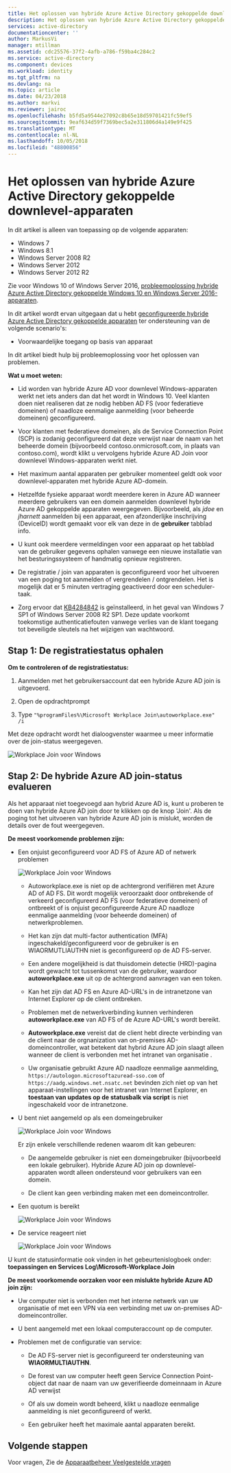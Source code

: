 ```yaml
---
title: Het oplossen van hybride Azure Active Directory gekoppelde downlevel-apparaten | Microsoft Docs
description: Het oplossen van hybride Azure Active Directory gekoppelde downlevel-apparaten.
services: active-directory
documentationcenter: ''
author: MarkusVi
manager: mtillman
ms.assetid: cdc25576-37f2-4afb-a786-f59ba4c284c2
ms.service: active-directory
ms.component: devices
ms.workload: identity
ms.tgt_pltfrm: na
ms.devlang: na
ms.topic: article
ms.date: 04/23/2018
ms.author: markvi
ms.reviewer: jairoc
ms.openlocfilehash: b5fd5a9544e27092c8b65e18d59701421fc59ef5
ms.sourcegitcommit: 9eaf634d59f7369bec5a2e311806d4a149e9f425
ms.translationtype: MT
ms.contentlocale: nl-NL
ms.lasthandoff: 10/05/2018
ms.locfileid: "48800856"
---
```

# <a name="troubleshooting-hybrid-azure-active-directory-joined-down-level-devices"></a>Het oplossen van hybride Azure Active Directory gekoppelde downlevel-apparaten 

In dit artikel is alleen van toepassing op de volgende apparaten: 

- Windows 7 
- Windows 8.1 
- Windows Server 2008 R2 
- Windows Server 2012 
- Windows Server 2012 R2 
 

Zie voor Windows 10 of Windows Server 2016, [probleemoplossing hybride Azure Active Directory gekoppelde Windows 10 en Windows Server 2016-apparaten](troubleshoot-hybrid-join-windows-current.md).

In dit artikel wordt ervan uitgegaan dat u hebt [geconfigureerde hybride Azure Active Directory gekoppelde apparaten](hybrid-azuread-join-plan.md) ter ondersteuning van de volgende scenario's:

- Voorwaardelijke toegang op basis van apparaat


In dit artikel biedt hulp bij probleemoplossing voor het oplossen van problemen.  

**Wat u moet weten:** 

- Lid worden van hybride Azure AD voor downlevel Windows-apparaten werkt net iets anders dan dat het wordt in Windows 10. Veel klanten doen niet realiseren dat ze nodig hebben AD FS (voor federatieve domeinen) of naadloze eenmalige aanmelding (voor beheerde domeinen) geconfigureerd.

- Voor klanten met federatieve domeinen, als de Service Connection Point (SCP) is zodanig geconfigureerd dat deze verwijst naar de naam van het beheerde domein (bijvoorbeeld contoso.onmicrosoft.com, in plaats van contoso.com), wordt klikt u vervolgens hybride Azure AD Join voor downlevel Windows-apparaten werkt niet.

- Het maximum aantal apparaten per gebruiker momenteel geldt ook voor downlevel-apparaten met hybride Azure AD-domein. 

- Hetzelfde fysieke apparaat wordt meerdere keren in Azure AD wanneer meerdere gebruikers van een domein aanmelden downlevel hybride Azure AD gekoppelde apparaten weergegeven.  Bijvoorbeeld, als *jdoe* en *jharnett* aanmelden bij een apparaat, een afzonderlijke inschrijving (DeviceID) wordt gemaakt voor elk van deze in de **gebruiker** tabblad info. 

- U kunt ook meerdere vermeldingen voor een apparaat op het tabblad van de gebruiker gegevens ophalen vanwege een nieuwe installatie van het besturingssysteem of handmatig opnieuw registreren.

- De registratie / join van apparaten is geconfigureerd voor het uitvoeren van een poging tot aanmelden of vergrendelen / ontgrendelen. Het is mogelijk dat er 5 minuten vertraging geactiveerd door een scheduler-taak. 

- Zorg ervoor dat [KB4284842](https://support.microsoft.com/help/4284842) is geïnstalleerd, in het geval van Windows 7 SP1 of Windows Server 2008 R2 SP1. Deze update voorkomt toekomstige authenticatiefouten vanwege verlies van de klant toegang tot beveiligde sleutels na het wijzigen van wachtwoord.

## <a name="step-1-retrieve-the-registration-status"></a>Stap 1: De registratiestatus ophalen 

**Om te controleren of de registratiestatus:**  

1. Aanmelden met het gebruikersaccount dat een hybride Azure AD join is uitgevoerd.

2. Open de opdrachtprompt 

3. Type `"%programFiles%\Microsoft Workplace Join\autoworkplace.exe" /i`

Met deze opdracht wordt het dialoogvenster waarmee u meer informatie over de join-status weergegeven.

![Workplace Join voor Windows](./media/troubleshoot-hybrid-join-windows-legacy/01.png)


## <a name="step-2-evaluate-the-hybrid-azure-ad-join-status"></a>Stap 2: De hybride Azure AD join-status evalueren 

Als het apparaat niet toegevoegd aan hybrid Azure AD is, kunt u proberen te doen van hybride Azure AD join door te klikken op de knop 'Join'. Als de poging tot het uitvoeren van hybride Azure AD join is mislukt, worden de details over de fout weergegeven.


**De meest voorkomende problemen zijn:**

- Een onjuist geconfigureerd voor AD FS of Azure AD of netwerk problemen

    ![Workplace Join voor Windows](./media/troubleshoot-hybrid-join-windows-legacy/02.png)
    
    - Autoworkplace.exe is niet op de achtergrond verifiëren met Azure AD of AD FS. Dit wordt mogelijk veroorzaakt door ontbrekende of verkeerd geconfigureerd AD FS (voor federatieve domeinen) of ontbreekt of is onjuist geconfigureerde Azure AD naadloze eenmalige aanmelding (voor beheerde domeinen) of netwerkproblemen. 
    
     - Het kan zijn dat multi-factor authentication (MFA) ingeschakeld/geconfigureerd voor de gebruiker is en WIAORMUTLIAUTHN niet is geconfigureerd op de AD FS-server. 
     
     - Een andere mogelijkheid is dat thuisdomein detectie (HRD)-pagina wordt gewacht tot tussenkomst van de gebruiker, waardoor **autoworkplace.exe** uit op de achtergrond aanvragen van een token.
     
     - Kan het zijn dat AD FS en Azure AD-URL's in de intranetzone van Internet Explorer op de client ontbreken.
     
     - Problemen met de netwerkverbinding kunnen verhinderen **autoworkplace.exe** van AD FS of de Azure AD-URL's wordt bereikt. 
     
     - **Autoworkplace.exe** vereist dat de client hebt directe verbinding van de client naar de orgnanization van on-premises AD-domeincontroller, wat betekent dat hybrid Azure AD join slaagt alleen wanneer de client is verbonden met het intranet van organisatie .
     
     - Uw organisatie gebruikt Azure AD naadloze eenmalige aanmelding, `https://autologon.microsoftazuread-sso.com` of `https://aadg.windows.net.nsatc.net` bevinden zich niet op van het apparaat-instellingen voor het intranet van Internet Explorer, en **toestaan van updates op de statusbalk via script** is niet ingeschakeld voor de intranetzone.

- U bent niet aangemeld op als een domeingebruiker

    ![Workplace Join voor Windows](./media/troubleshoot-hybrid-join-windows-legacy/03.png)
    
    Er zijn enkele verschillende redenen waarom dit kan gebeuren:
    
    - De aangemelde gebruiker is niet een domeingebruiker (bijvoorbeeld een lokale gebruiker). Hybride Azure AD join op downlevel-apparaten wordt alleen ondersteund voor gebruikers van een domein.
    
    - De client kan geen verbinding maken met een domeincontroller.    

- Een quotum is bereikt

    ![Workplace Join voor Windows](./media/troubleshoot-hybrid-join-windows-legacy/04.png)

- De service reageert niet 

    ![Workplace Join voor Windows](./media/troubleshoot-hybrid-join-windows-legacy/05.png)

U kunt de statusinformatie ook vinden in het gebeurtenislogboek onder: **toepassingen en Services Log\Microsoft-Workplace Join**
  
**De meest voorkomende oorzaken voor een mislukte hybride Azure AD join zijn:** 

- Uw computer niet is verbonden met het interne netwerk van uw organisatie of met een VPN via een verbinding met uw on-premises AD-domeincontroller.

- U bent aangemeld met een lokaal computeraccount op de computer. 

- Problemen met de configuratie van service: 

  - De AD FS-server niet is geconfigureerd ter ondersteuning van **WIAORMULTIAUTHN**. 

  - De forest van uw computer heeft geen Service Connection Point-object dat naar de naam van uw geverifieerde domeinnaam in Azure AD verwijst 
  
  - Of als uw domein wordt beheerd, klikt u naadloze eenmalige aanmelding is niet geconfigureerd of werkt.

  - Een gebruiker heeft het maximale aantal apparaten bereikt. 

## <a name="next-steps"></a>Volgende stappen

Voor vragen, Zie de [Apparaatbeheer Veelgestelde vragen](faq.md)  
